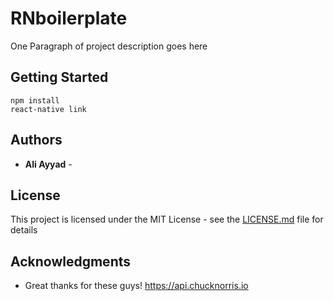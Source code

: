 # RNboilerplate

One Paragraph of project description goes here

## Getting Started
```
npm install
react-native link
```

## Authors
* **Ali Ayyad** - 

## License

This project is licensed under the MIT License - see the [LICENSE.md](LICENSE.md) file for details

## Acknowledgments

* Great thanks for these guys! https://api.chucknorris.io
